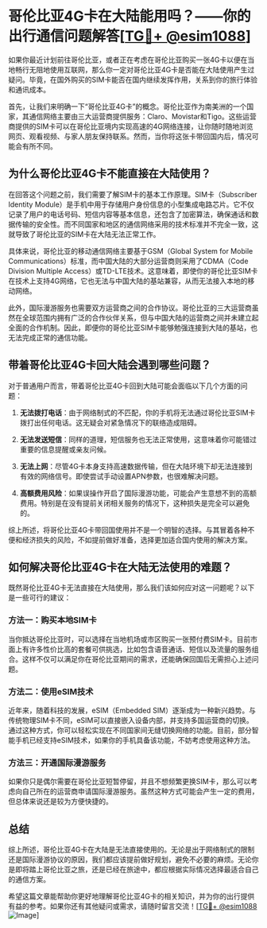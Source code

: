# 哥伦比亚4G卡在大陆能用吗？——你的出行通信问题解答[[TG💪+ @esim1088](https://t.me/s/esim1088)]

如果你最近计划前往哥伦比亚，或者正在考虑在哥伦比亚购买一张4G卡以便在当地畅行无阻地使用互联网，那么你一定对哥伦比亚4G卡是否能在大陆使用产生过疑问。毕竟，在国外购买的SIM卡能否在国内继续发挥作用，关系到你的旅行体验和通讯成本。

首先，让我们来明确一下“哥伦比亚4G卡”的概念。哥伦比亚作为南美洲的一个国家，其通信网络主要由三大运营商提供服务：Claro、Movistar和Tigo。这些运营商提供的SIM卡可以在哥伦比亚境内实现高速的4G网络连接，让你随时随地浏览网页、观看视频、与家人朋友保持联系。然而，当你将这张卡带回国内后，情况可能会有所不同。

## 为什么哥伦比亚4G卡不能直接在大陆使用？

在回答这个问题之前，我们需要了解SIM卡的基本工作原理。SIM卡（Subscriber Identity Module）是手机中用于存储用户身份信息的小型集成电路芯片。它不仅记录了用户的电话号码、短信内容等基本信息，还包含了加密算法，确保通话和数据传输的安全性。而不同国家和地区的通信网络采用的技术标准并不完全一致，这就导致了哥伦比亚的SIM卡在大陆无法正常工作。

具体来说，哥伦比亚的移动通信网络主要基于GSM（Global System for Mobile Communications）标准，而中国大陆的大部分运营商则采用了CDMA（Code Division Multiple Access）或TD-LTE技术。这意味着，即使你的哥伦比亚SIM卡在技术上支持4G网络，它也无法与中国大陆的基站兼容，从而无法接入本地的移动网络。

此外，国际漫游服务也需要双方运营商之间的合作协议。哥伦比亚的三大运营商虽然在全球范围内拥有广泛的合作伙伴关系，但与中国大陆的运营商之间并未建立起全面的合作机制。因此，即便你的哥伦比亚SIM卡能够勉强连接到大陆的基站，也无法完成正常的通信功能。

## 带着哥伦比亚4G卡回大陆会遇到哪些问题？

对于普通用户而言，带着哥伦比亚4G卡回到大陆可能会面临以下几个方面的问题：

1. **无法拨打电话**：由于网络制式的不匹配，你的手机将无法通过哥伦比亚SIM卡拨打出任何电话。这无疑会对紧急情况下的联络造成阻碍。
   
2. **无法发送短信**：同样的道理，短信服务也无法正常使用，这意味着你可能错过重要的信息提醒或亲友问候。

3. **无法上网**：尽管4G卡本身支持高速数据传输，但在大陆环境下却无法连接到有效的网络信号。即使尝试手动设置APN参数，也很难解决问题。

4. **高额费用风险**：如果误操作开启了国际漫游功能，可能会产生意想不到的高额费用。特别是在没有提前关闭相关服务的情况下，这种损失是完全可以避免的。

综上所述，将哥伦比亚4G卡带回国使用并不是一个明智的选择。与其冒着各种不便和经济损失的风险，不如提前做好准备，选择更加适合国内使用的解决方案。

## 如何解决哥伦比亚4G卡在大陆无法使用的难题？

既然哥伦比亚4G卡无法直接在大陆使用，那么我们该如何应对这一问题呢？以下是一些可行的建议：

### 方法一：购买本地SIM卡

当你抵达哥伦比亚时，可以选择在当地机场或市区购买一张预付费SIM卡。目前市面上有许多性价比高的套餐可供挑选，比如包含语音通话、短信以及流量的服务组合。这样不仅可以满足你在哥伦比亚期间的需求，还能确保回国后无需担心上述问题。

### 方法二：使用eSIM技术

近年来，随着科技的发展，eSIM（Embedded SIM）逐渐成为一种新兴趋势。与传统物理SIM卡不同，eSIM可以直接嵌入设备内部，并支持多国运营商的切换。通过这种方式，你可以轻松实现在不同国家间无缝切换网络的功能。目前，部分智能手机已经支持eSIM技术，如果你的手机具备该功能，不妨考虑使用这种方法。

### 方法三：开通国际漫游服务

如果你只是偶尔需要在哥伦比亚短暂停留，并且不想频繁更换SIM卡，那么可以考虑向自己所在的运营商申请国际漫游服务。虽然这种方式可能会产生一定的费用，但总体来说还是较为方便快捷的。

## 总结

综上所述，哥伦比亚4G卡在大陆是无法直接使用的。无论是出于网络制式的限制还是国际漫游协议的原因，我们都应该提前做好规划，避免不必要的麻烦。无论你是即将踏上哥伦比亚之旅，还是已经在旅途中，都应根据实际情况选择最适合自己的通信方案。

希望这篇文章能帮助你更好地理解哥伦比亚4G卡的相关知识，并为你的出行提供有益的参考。如果你还有其他疑问或需求，请随时留言交流！[[TG💪+ @esim1088](https://t.me/s/esim1088) ![Image](https://i.postimg.cc/4NQfJmqS/Snipaste-2025-05-13-00-14-12.png)]